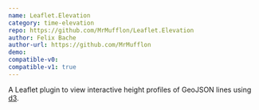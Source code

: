 ```yaml
---
name: Leaflet.Elevation
category: time-elevation
repo: https://github.com/MrMufflon/Leaflet.Elevation
author: Felix Bache
author-url: https://github.com/MrMufflon
demo: 
compatible-v0:
compatible-v1: true
---
```


A Leaflet plugin to view interactive height profiles of GeoJSON lines using <a href="http://d3js.org/">d3</a>.
